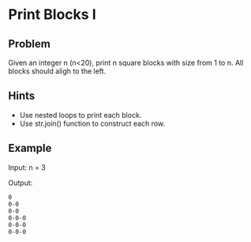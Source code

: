 # Print Blocks I

## Problem

Given an integer n (n<20), print n square blocks with size from 1 to n. All blocks should aligh to the left.

## Hints

* Use nested loops to print each block.
* Use str.join() function to construct each row.


## Example

Input: n = 3

Output:

```
0
0-0
0-0
0-0-0
0-0-0
0-0-0
```
